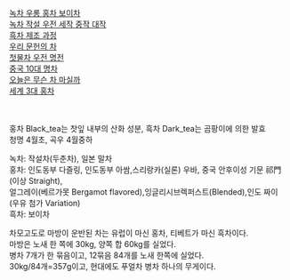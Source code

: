 [녹차 우롱 홍차 보이차](https://m.blog.naver.com/healthy_foodist/222680115179)  
[녹차 작설 우전 세작 중작 대작](https://brunch.co.kr/@brunch3auo/42)  
[흑차 제조 과정](https://blog.naver.com/geomri/221228913819)  
[우리 문헌의 차](https://blog.naver.com/and002/110007712824)  
[첫물차 우전 명전](https://brunch.co.kr/@kahn/362)  
[중국 10대 명차](https://brunch.co.kr/brunchbook/chinatea)  
[오늘은 무슨 차 마실까](https://brunch.co.kr/brunchbook/dadadtea)  
[세계 3대 홍차](https://m.blog.naver.com/tivine/221646452626)  
[]()  
[]()  
[]()  

홍차 Black_tea는 찻잎 내부의 산화 성분, 흑차 Dark_tea는 곰팡이에 의한 발효  
청명 4월초, 곡우 4월중하  
  
녹차: 작설차(두춘차), 일본 말차  
홍차: 인도동부 다즐링, 인도동부 아쌈,스리랑카(실론) 우바, 중국 안후이성 기문 祁門(이상 Straight),  
 얼그레이(베르가못 Bergamot flavored),잉글리시브렉퍼스트(Blended),인도 짜이 (우유 첨가 Variation)  
흑차: 보이차  
  
차모고도로 마방이 운반된 차는 유럽이 마신 홍차, 티베트가 마신 흑차이다.  
마방은 노새 한 쪽에 30kg, 양쪽 합 60kg를 실었다.  
병차 7개가 한 묶음이고, 12묶음 84개를 노새 한쪽에 실었다.  
30kg/84개=357g이고, 현대에도 푸얼차 병차 하나의 무게이다.   
